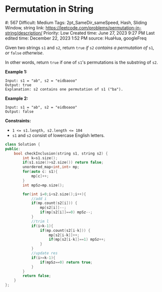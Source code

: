 # Permutation in String

#: 567
Difficult: Medium
Tags: 2pt_SameDir_sameSpeed, Hash, Sliding Window, string
link: https://leetcode.com/problems/permutation-in-string/description/
Priority: Low
Created time: June 27, 2023 9:27 PM
Last edited time: December 22, 2023 1:52 PM
source: HuaHua, googleFreq

Given two strings `s1` and `s2`, return `true` *if* `s2` *contains a permutation of* `s1`*, or* `false` *otherwise*.

In other words, return `true` if one of `s1`'s permutations is the substring of `s2`.

**Example 1:**

```
Input: s1 = "ab", s2 = "eidbaooo"
Output: true
Explanation: s2 contains one permutation of s1 ("ba").

```

**Example 2:**

```
Input: s1 = "ab", s2 = "eidboaoo"
Output: false

```

**Constraints:**

- `1 <= s1.length, s2.length <= 104`
- `s1` and `s2` consist of lowercase English letters.

```cpp
class Solution {
public:
    bool checkInclusion(string s1, string s2) {
        int k=s1.size();
        if(s1.size()>s2.size()) return false;
        unordered_map<int,int> mp;
        for(auto c: s1){
            mp[c]++;
        }
        int mpSz=mp.size();

        for(int i=0;i<s2.size();i++){
            //add i
            if(mp.count(s2[i])) {
                mp[s2[i]]--;
                if(mp[s2[i]]==0) mpSz--;
            }
            //trim l
            if(i>k-1){
                if(mp.count(s2[i-k])) {
                    mp[s2[i-k]]++;
                    if(mp[s2[i-k]]==1) mpSz++;
                }
            }
            //update res
            if(i>=k-1){
                if(mpSz==0) return true;
            }
        }
        return false;
    }
};
```